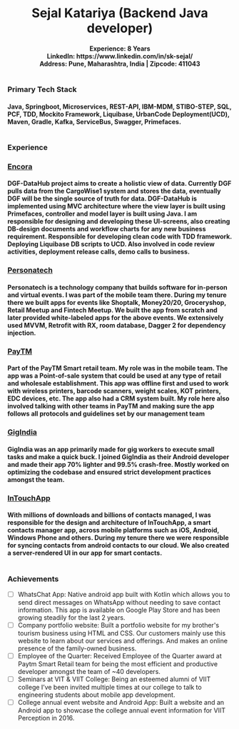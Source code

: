 <h1 align="center">
Sejal Katariya (Backend Java developer)
</h1>
<h4 align="center">
Experience: 8 Years <br/>
LinkedIn: https://www.linkedin.com/in/sk-sejal/ <br/>
Address: Pune, Maharashtra, India | Zipcode: 411043
</h4>

<h1 align="center">
 <h3>Primary Tech Stack</h3>
 <h4>
  Java, Springboot, Microservices, REST-API, IBM-MDM, STIBO-STEP, SQL, PCF, TDD, Mockito Framework, Liquibase, UrbanCode Deployment(UCD), Maven, Gradle, Kafka, ServiceBus, Swagger, Primefaces.
 </h4>
</h1>

<h1 align="center">
 <h3>Experience</h3>
</h1>
 
### [Encora]("https://www.encora.com/")
#### DGF-DataHub project aims to create a holistic view of data. Currently DGF pulls data from the CargoWise1 system and stores the data, eventually DGF will be the single source of truth for data. DGF-DataHub is implemented using MVC architecture where the view layer is built using Primefaces, controller and model layer is built using Java. I am responsible for designing and developing these UI-screens, also creating DB-design documents and workflow charts for any new business requirement. Responsible for developing clean code with TDD framework. Deploying Liquibase DB scripts to UCD. Also involved in code review activities, deployment release calls, demo calls to business.

### [Personatech]("https://www.personatech.com")
#### Personatech is a technology company that builds software for in-person and virtual events. I was part of the mobile team there. During my tenure there we built apps for events like Shoptalk, Money20/20, Groceryshop, Retail Meetup and Fintech Meetup. We built the app from scratch and later provided white-labeled apps for the above events. We extensively used MVVM, Retrofit with RX, room database, Dagger 2 for dependency injection.

### [PayTM]("https://www.paytm.com")
#### Part of the PayTM Smart retail team. My role was in the mobile team. The app was a Point-of-sale system that could be used at any type of retail and wholesale establishment. This app was offline first and used to work with wireless printers, barcode scanners, weight scales, KOT printers, EDC devices, etc. The app also had a CRM system built. My role here also involved talking with other teams in PayTM and making sure the app follows all protocols and guidelines set by our management team

### [GigIndia]("https://www.gigindia.in")
#### GigIndia was an app primarily made for gig workers to execute small tasks and make a quick buck. I joined GigIndia as their Android developer and made their app 70% lighter and 99.5% crash-free. Mostly worked on optimizing the codebase and ensured strict development practices amongst the team.
 
### [InTouchApp]("https://www.intouchapp.com")
#### With millions of downloads and billions of contacts managed, I was responsible for the design and architecture of InTouchApp, a smart contacts manager app, across mobile platforms such as iOS, Android, Windows Phone and others. During my tenure there we were responsible for syncing contacts from android contacts to our cloud. We also created a server-rendered UI in our app for smart contacts.

<h1 align="center">
 <h3>Achievements</h3>
</h1>

- [ ] WhatsChat App: Native android app built with Kotlin which allows you to send direct messages on WhatsApp without needing to save contact information. This app is available on Google Play Store and has been growing steadily for the last 2 years.
- [ ] Company portfolio website: Built a portfolio website for my brother's tourism business using HTML and CSS. Our customers mainly use this website to learn about our services and offerings. And makes an online presence of the family-owned business.
- [ ] Employee of the Quarter: Received Employee of the Quarter award at Paytm Smart Retail team for being the most efficient and productive developer amongst the team of ~40 developers.
- [ ] Seminars at VIT & VIIT College: Being an esteemed alumni of VIIT college I’ve been invited multiple times at our college to talk to engineering students about mobile app development.
- [ ] College annual event website and Android App: Built a website and an Android app to showcase the college annual event information for VIIT Perception in 2016.

